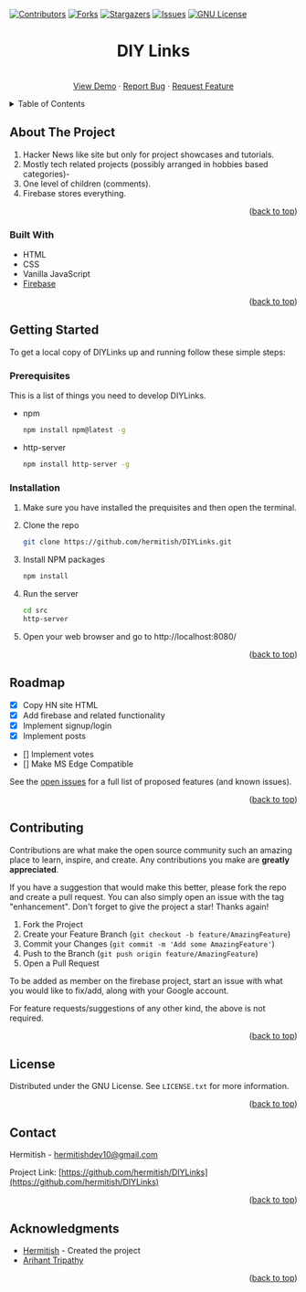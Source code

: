 <div id="top"></div>

<!-- PROJECT SHIELDS -->

[![Contributors][contributors-shield]][contributors-url]
[![Forks][forks-shield]][forks-url]
[![Stargazers][stars-shield]][stars-url]
[![Issues][issues-shield]][issues-url]
[![GNU License][license-shield]][license-url]

<!-- PROJECT LOGO (not yet designed) -->
<!-- <br />
<div align="center">
  <a href="https://github.com/hermitish/DIYLinks">
    <img src="images/logo.png" alt="Logo" width="80" height="80">
  </a> -->

<h1 align="center">DIY Links</h3>

  <p align="center">    
    <br />
    <a href="https://github.com/hermitish/DIYLinks">View Demo</a>
    ·
    <a href="https://github.com/hermitish/DIYLinks/issues">Report Bug</a>
    ·
    <a href="https://github.com/hermitish/DIYLinks/issues">Request Feature</a>
  </p>
</div>

<!-- TABLE OF CONTENTS -->
<details>
  <summary>Table of Contents</summary>
  <ol>
    <li>
      <a href="#about-the-project">About The Project</a>
      <ul>
        <li><a href="#built-with">Built With</a></li>
      </ul>
    </li>
    <li>
      <a href="#getting-started">Getting Started</a>
      <ul>
        <li><a href="#prerequisites">Prerequisites</a></li>
        <li><a href="#installation">Installation</a></li>
      </ul>
    </li>
    <li><a href="#usage">Usage</a></li>
    <li><a href="#roadmap">Roadmap</a></li>
    <li><a href="#contributing">Contributing</a></li>
    <li><a href="#license">License</a></li>
    <li><a href="#contact">Contact</a></li>
    <li><a href="#acknowledgments">Acknowledgments</a></li>
  </ol>
</details>

<!-- ABOUT THE PROJECT -->

## About The Project

<!-- [![Product Name Screen Shot][product-screenshot]](https://example.com) -->

1. Hacker News like site but only for project showcases and tutorials.
2. Mostly tech related projects (possibly arranged in hobbies based categories)-
3. One level of children (comments).
4. Firebase stores everything.

<p align="right">(<a href="#top">back to top</a>)</p>

### Built With

- HTML
- CSS
- Vanilla JavaScript
- [Firebase](https://firebase.google.com/)

<p align="right">(<a href="#top">back to top</a>)</p>

<!-- GETTING STARTED -->

## Getting Started

To get a local copy of DIYLinks up and running follow these simple steps:

### Prerequisites

This is a list of things you need to develop DIYLinks.

- npm
  ```sh
  npm install npm@latest -g
  ```
- http-server
  ```sh
  npm install http-server -g
  ```
  <!-- I guess the http-server could be installed automatically with npm install in the future. -->

### Installation

1. Make sure you have installed the prequisites and then open the terminal.

2. Clone the repo
   ```sh
   git clone https://github.com/hermitish/DIYLinks.git
   ```
3. Install NPM packages
   ```sh
   npm install
   ```
4. Run the server
   ```sh
   cd src
   http-server
   ```
5. Open your web browser and go to http://localhost:8080/

<p align="right">(<a href="#top">back to top</a>)</p>

<!-- USAGE EXAMPLES -->

<!-- ## Usage

Use this space to show useful examples of how a project can be used. Additional screenshots, code examples and demos work well in this space. You may also link to more resources.

<p align="right">(<a href="#top">back to top</a>)</p> -->

<!-- ROADMAP -->

## Roadmap

- [x] Copy HN site HTML
- [x] Add firebase and related functionality
- [x] Implement signup/login
- [x] Implement posts
- [] Implement votes
- [] Make MS Edge Compatible

See the [open issues](https://github.com/hermitish/DIYLinks/issues) for a full list of proposed features (and known issues).

<p align="right">(<a href="#top">back to top</a>)</p>

<!-- CONTRIBUTING -->

## Contributing

Contributions are what make the open source community such an amazing place to learn, inspire, and create. Any contributions you make are **greatly appreciated**.

If you have a suggestion that would make this better, please fork the repo and create a pull request. You can also simply open an issue with the tag "enhancement".
Don't forget to give the project a star! Thanks again!

1. Fork the Project
2. Create your Feature Branch (`git checkout -b feature/AmazingFeature`)
3. Commit your Changes (`git commit -m 'Add some AmazingFeature'`)
4. Push to the Branch (`git push origin feature/AmazingFeature`)
5. Open a Pull Request

To be added as member on the firebase project, start an issue with what you would like to fix/add, along with your Google account.

For feature requests/suggestions of any other kind, the above is not required.

<p align="right">(<a href="#top">back to top</a>)</p>

<!-- LICENSE -->

## License

Distributed under the GNU License. See `LICENSE.txt` for more information.

<p align="right">(<a href="#top">back to top</a>)</p>

<!-- CONTACT -->

## Contact

Hermitish - hermitishdev10@gmail.com

Project Link: [https://github.com/hermitish/DIYLinks](https://github.com/hermitish/DIYLinks)

<p align="right">(<a href="#top">back to top</a>)</p>

<!-- ACKNOWLEDGMENTS -->

## Acknowledgments

- [Hermitish](https://github.com/hermitish) - Created the project
- [Arihant Tripathy](https://github.com/Arihant25)

<p align="right">(<a href="#top">back to top</a>)</p>

<!-- MARKDOWN LINKS & IMAGES -->
<!-- https://www.markdownguide.org/basic-syntax/#reference-style-links -->

[contributors-shield]: https://img.shields.io/github/contributors/hermitish/DIYLinks.svg?style=for-the-badge
[contributors-url]: https://github.com/hermitish/DIYLinks/graphs/contributors
[forks-shield]: https://img.shields.io/github/forks/hermitish/DIYLinks.svg?style=for-the-badge
[forks-url]: https://github.com/hermitish/DIYLinks/network/members
[stars-shield]: https://img.shields.io/github/stars/hermitish/DIYLinks.svg?style=for-the-badge
[stars-url]: https://github.com/hermitish/DIYLinks/stargazers
[issues-shield]: https://img.shields.io/github/issues/hermitish/DIYLinks.svg?style=for-the-badge
[issues-url]: https://github.com/hermitish/DIYLinks/issues
[license-shield]: https://img.shields.io/github/license/hermitish/DIYLinks.svg?style=for-the-badge
[license-url]: https://github.com/hermitish/DIYLinks/blob/master/LICENSE.txt
[product-screenshot]: images/screenshot.png
